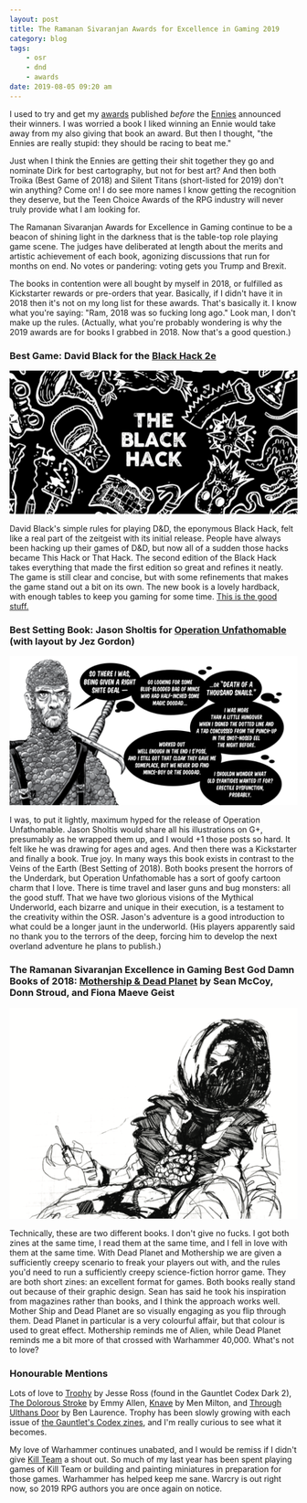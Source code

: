 ```yaml
---
layout: post
title: The Ramanan Sivaranjan Awards for Excellence in Gaming 2019
category: blog
tags:
    - osr
    - dnd
    - awards
date: 2019-08-05 09:20 am
---
```


I used to try and get my [awards][] published _before_ the [Ennies][] announced their winners. I was worried a book I liked winning an Ennie would take away from my also giving that book an award. But then I thought, "the Ennies are really stupid: they should be racing to beat me."

Just when I think the Ennies are getting their shit together they go and nominate Dirk for best cartography, but not for best art? And then both Troika (Best Game of 2018) and Silent Titans (short-listed for 2019) don't win anything? Come on! I do see more names I know getting the recognition they deserve, but the Teen Choice Awards of the RPG industry will never truly provide what I am looking for.

The Ramanan Sivaranjan Awards for Excellence in Gaming continue to be a beacon of shining light in the darkness that is the table-top role playing game scene. The judges have deliberated at length about the merits and artistic achievement of each book, agonizing discussions that run for months on end. No votes or pandering: voting gets you Trump and Brexit. 

The books in contention were all bought by myself in 2018, or fulfilled as Kickstarter rewards or pre-orders that year. Basically, if I didn't have it in 2018 then it's not on my long list for these awards. That's basically it. I know what you're saying: "Ram, 2018 was so fucking long ago." Look man, I don't make up the rules. (Actually, what you're probably wondering is why the 2019 awards are for books I grabbed in 2018. Now that's a good question.)

### Best Game: David Black for the [Black Hack 2e][bh]

![Awards 2019 The Black Hack](/assets/img/awards-2019-the-black-hack.png)

David Black's simple rules for playing D&D, the eponymous Black Hack, felt like a real part of the zeitgeist with its initial release. People have always been hacking up their games of D&D, but now all of a sudden those hacks became This Hack or That Hack. The second edition of the Black Hack takes everything that made the first edition so great and refines it neatly. The game is still clear and concise, but with some refinements that makes the game stand out a bit on its own. The new book is a lovely hardback, with enough tables to keep you gaming for some time. [This is the good stuff.][bh-review]

### Best Setting Book: Jason Sholtis for [Operation Unfathomable][ou] (with layout by Jez Gordon)

![Awards 2019 Operation Unfathomable](/assets/img/awards-2019-operation-unfathomable.png)

I was, to put it lightly, maximum hyped for the release of Operation Unfathomable. Jason Sholtis would share all his illustrations on G+, presumably as he wrapped them up, and I would +1 those posts so hard. It felt like he was drawing for ages and ages. And then there was a Kickstarter and finally a book. True joy. In many ways this book exists in contrast to the Veins of the Earth (Best Setting of 2018). Both books present the horrors of the Underdark, but Operation Unfathomable has a sort of goofy cartoon charm that I love. There is time travel and laser guns and bug monsters: all the good stuff. That we have two glorious visions of the Mythical Underworld, each bizarre and unique in their execution, is a testament to the creativity within the OSR. Jason's adventure is a good introduction to what could be a longer jaunt in the underworld. (His players apparently said no thank you to the terrors of the deep, forcing him to develop the next overland adventure he plans to publish.)

### The Ramanan Sivaranjan Excellence in Gaming Best God Damn Books of 2018: [Mothership & Dead Planet][mothership] by Sean McCoy, Donn Stroud, and Fiona Maeve Geist

![Awards 2019 Mothership](/assets/img/awards-2019-mothership.png)

Technically, these are two different books. I don't give no fucks. I got both zines at the same time, I read them at the same time, and I fell in love with them at the same time. With Dead Planet and Mothership we are given a sufficiently creepy scenario to freak your players out with, and the rules you'd need to run a sufficiently creepy science-fiction horror game. They are both short zines: an excellent format for games. Both books really stand out because of their graphic design. Sean has said he took his inspiration from magazines rather than books, and I think the approach works well. Mother Ship and Dead Planet are so visually engaging as you flip through them. Dead Planet in particular is a very colourful affair, but that colour is used to great effect. Mothership reminds me of Alien, while Dead Planet reminds me a bit more of that crossed with Warhammer 40,000. What's not to love? 

### Honourable Mentions

Lots of love to [Trophy][] by Jesse Ross (found in the Gauntlet Codex Dark 2), [The Dolorous Stroke][tds] by Emmy Allen, [Knave][] by Men Milton, and [Through Ulthans Door][tud] by Ben Laurence. Trophy has been slowly growing with each issue of [the Gauntlet's Codex zines][codex], and I'm really curious to see what it becomes.

My love of Warhammer continues unabated, and I would be remiss if I didn't give [Kill Team][killteam] a shout out. So much of my last year has been spent playing games of Kill Team or building and painting miniatures in preparation for those games. Warhammer has helped keep me sane. Warcry is out right now, so 2019 RPG authors you are once again on notice.


[awards]: /awards/
[ennies]: http://www.ennie-awards.com/blog/

[bh]: blackjack
[bh-review]: http://save.vs.totalpartykill.ca/review/black-hack/
[ou]: https://www.drivethrurpg.com/product/233145/Operation-Unfathomable
[mothership]: http://www.tuesdayknightgames.com/mothership

[trophy]: https://trophyrpg.com
[tds]: https://www.wargamevault.com/product/249660/The-Dolorous-Stroke
[knave]: https://www.drivethrurpg.com/product/250888/Knave
[tud]: https://www.drivethrurpg.com/product/254659/Through-Ultans-Door-Issue-1
[codex]: https://www.gauntlet-rpg.com/codex.html
[killteam]: https://warhammer40000.com/kill-team/
